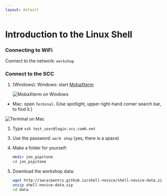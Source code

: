 ```yaml
---
layout: default
---
```


# Introduction to the Linux Shell

### Connecting to WiFi 

Connect to the network: `workshop`

### Connect to the SCC

1. (Windows): Windows: start [MobaXterm](http://mobaxterm.mobatek.net/download-home-edition.html)

    ![MobaXterm on Windows](http://mobaxterm.mobatek.net/img/slider/MobaXterm.png)

 - Mac: open `Terminal`. (Use spotlight, upper right-hand corner search bar, to find
   it.)

![Terminal on Mac](http://web.mit.edu/music21/doc/_images/macScreenPythonVersion.png)

2. Type `ssh test_user@login.scc.camh.net`

3. Use the password: `work shop` (yes, there is a space)

4. Make a folder for yourself: 

    ```sh
    mkdir jon_pipitone
    cd jon_pipitone
    ```

5. Download the workshop data: 

    ```sh
    wget http://swcarpentry.github.io/shell-novice/shell-novice-data.zip
    unzip shell-novice-data.zip
    cd data
    ```
